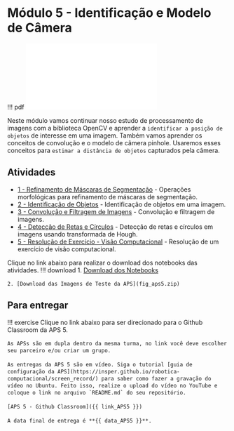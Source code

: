 # Módulo 5 - Identificação e Modelo de Câmera

!!! pdf
    ![](slides.pdf)

Neste módulo vamos continuar nosso estudo de processamento de imagens com a biblioteca OpenCV e aprender a `identificar a posição de objetos` de interesse em uma imagem. Também vamos aprender os conceitos de convolução e o modelo de câmera pinhole. Usaremos esses conceitos para `estimar a distância de objetos` capturados pela câmera.

## Atividades

- [1 - Refinamento de Máscaras de Segmentação](atividades/1-morfologia.ipynb) - Operações morfológicas para refinamento de máscaras de segmentação.
- [2 - Identificação de Objetos](atividades/2-identificacao.ipynb) - Identificação de objetos em uma imagem.
- [3 - Convolução e Filtragem de Imagens](atividades/3-canny-filtros.ipynb) - Convolução e filtragem de imagens.
- [4 - Detecção de Retas e Círculos](atividades/4-retas-circulos.ipynb) - Detecção de retas e círculos em imagens usando transformada de Hough.
- [5 - Resolução de Exercício - Visão Computacional](atividades/51-enunciado.md) - Resolução de um exercício de visão computacional.

Clique no link abaixo para realizar o download dos notebooks das atividades.
!!! download
    1. [Download dos Notebooks](atividades_cap_5.zip)

    2. [Download das Imagens de Teste da APS](fig_aps5.zip)

## Para entregar

!!! exercise
    Clique no link abaixo para ser direcionado para o Github Classroom da APS 5.

    As APSs são em dupla dentro da mesma turma, no link você deve escolher seu parceiro e/ou criar um grupo.

    As entregas da APS 5 são em vídeo. Siga o tutorial [guia de configuração da APS](https://insper.github.io/robotica-computacional/screen_record/) para saber como fazer a gravação do vídeo no Ubuntu. Feito isso, realize o upload do vídeo no YouTube e coloque o link no arquivo `README.md` do seu repositório.

    [APS 5 - Github Classroom]({{ link_APS5 }})

    A data final de entrega é **{{ data_APS5 }}**.